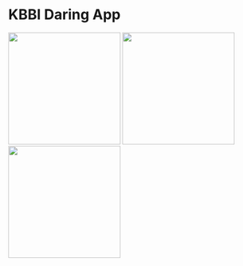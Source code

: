 # KBBI Daring App

<img src="https://github.com/maulana2468/inCOV/blob/main/screenshot/1.png" width="225">
<img src="https://github.com/maulana2468/inCOV/blob/main/screenshot/2.png" width="225">
<img src="https://github.com/maulana2468/inCOV/blob/main/screenshot/3.png" width="225">

